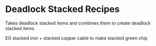 # Deadlock Stacked Recipes

Takes deadlock stacked items and combines them to create deadlock stacked items

EG stacked iron + stacked copper cable to make stacked green chip
